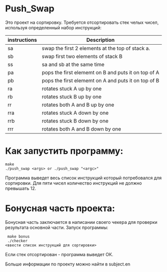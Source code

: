 # Push_Swap

Это проект на сортировку. Требуется отсортировать стек челых чисел, используя определенный набор инструкций:

| instructions | Description   |
| -------------| -----------   |
| sa        |swap the first 2 elements at the top of stack a.                    
|sb	        |swap first two elements of stack B       
| ss        |sa and sb at the same time
|pa         |pops the first elememt on B and puts it on top of A    
| pb        |pops the first elememt on A and puts it on top of B   
| ra        |rotates stuck A up by one       
| rb        | rotates stuck B up by one      
| rr        |rotates both A and B up by one       
| rra       |rotates stuck A down by one     
| rrb       |rotates stuck B down by one     
| rrr       |rotates both A and B down by one

# Как запустить программу:
    make
    ./push_swap <args> or ./push_swap "<argc>"
 Программа выведет весь список инструкций который потребовался для сортировки. 
 Для пяти чисел количество инструкций не должно превышать 12.
 
 # Бонусная часть проекта:
 Бонусная часть заключается в написании своего чекера для проверки результата основной части. 
 Запуск программы:
    
     make bonus
     ./checker 
    <ввести список инструкций для сортировки>
Если стек отсортирован - программа выведет ОК.

Больше информации по проекту можно найти в subject.en
